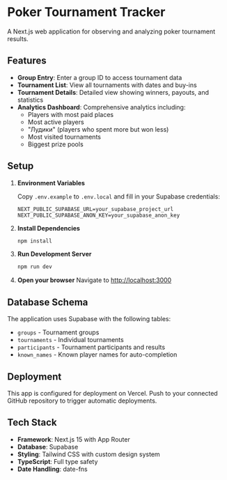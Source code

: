 # Poker Tournament Tracker

A Next.js web application for observing and analyzing poker tournament results.

## Features

- **Group Entry**: Enter a group ID to access tournament data
- **Tournament List**: View all tournaments with dates and buy-ins
- **Tournament Details**: Detailed view showing winners, payouts, and statistics
- **Analytics Dashboard**: Comprehensive analytics including:
  - Players with most paid places
  - Most active players
  - "Лудики" (players who spent more but won less)
  - Most visited tournaments
  - Biggest prize pools

## Setup

1. **Environment Variables**
   
   Copy `.env.example` to `.env.local` and fill in your Supabase credentials:
   ```
   NEXT_PUBLIC_SUPABASE_URL=your_supabase_project_url
   NEXT_PUBLIC_SUPABASE_ANON_KEY=your_supabase_anon_key
   ```

2. **Install Dependencies**
   ```bash
   npm install
   ```

3. **Run Development Server**
   ```bash
   npm run dev
   ```

4. **Open your browser**
   Navigate to [http://localhost:3000](http://localhost:3000)

## Database Schema

The application uses Supabase with the following tables:
- `groups` - Tournament groups
- `tournaments` - Individual tournaments
- `participants` - Tournament participants and results
- `known_names` - Known player names for auto-completion

## Deployment

This app is configured for deployment on Vercel. Push to your connected GitHub repository to trigger automatic deployments.

## Tech Stack

- **Framework**: Next.js 15 with App Router
- **Database**: Supabase
- **Styling**: Tailwind CSS with custom design system
- **TypeScript**: Full type safety
- **Date Handling**: date-fns